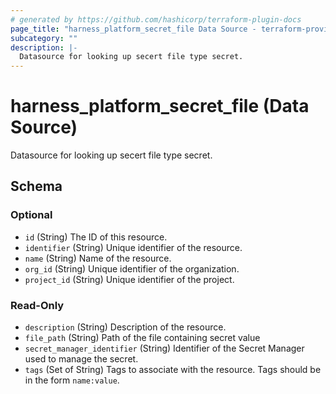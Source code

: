 ```yaml
---
# generated by https://github.com/hashicorp/terraform-plugin-docs
page_title: "harness_platform_secret_file Data Source - terraform-provider-harness"
subcategory: ""
description: |-
  Datasource for looking up secert file type secret.
---
```


# harness_platform_secret_file (Data Source)

Datasource for looking up secert file type secret.



<!-- schema generated by tfplugindocs -->
## Schema

### Optional

- `id` (String) The ID of this resource.
- `identifier` (String) Unique identifier of the resource.
- `name` (String) Name of the resource.
- `org_id` (String) Unique identifier of the organization.
- `project_id` (String) Unique identifier of the project.

### Read-Only

- `description` (String) Description of the resource.
- `file_path` (String) Path of the file containing secret value
- `secret_manager_identifier` (String) Identifier of the Secret Manager used to manage the secret.
- `tags` (Set of String) Tags to associate with the resource. Tags should be in the form `name:value`.


